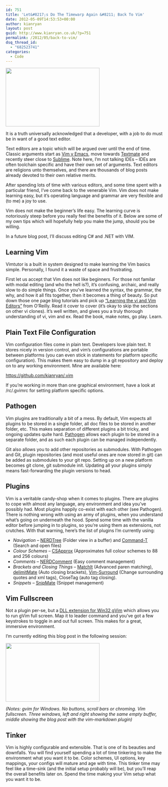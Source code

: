 ```yaml
---
id: 751
title: 'Let&#8217;s Do The Timewarp Again &#8211; Back To Vim'
date: 2012-05-09T14:53:53+00:00
author: kianryan
layout: post
guid: http://www.kianryan.co.uk/?p=751
permalink: /2012/05/back-to-vim/
dsq_thread_id:
  - "682523741"
categories:
  - Code
---
```

<a href="http://www.kianryan.co.uk/2012/05/back-to-vim/capture2/" rel="attachment wp-att-755"><img src="http://www.kianryan.co.uk/wp-content/uploads/2012/05/Capture2-300x187.jpg" alt="" title="Capture2" width="300" height="187" class="alignnone size-medium wp-image-755" srcset="http://www.kianryan.co.uk/wp-content/uploads/2012/05/Capture2-300x187.jpg 300w, http://www.kianryan.co.uk/wp-content/uploads/2012/05/Capture2-1024x640.jpg 1024w, http://www.kianryan.co.uk/wp-content/uploads/2012/05/Capture2.jpg 1440w" sizes="(max-width: 300px) 100vw, 300px" /></a>

It is a truth universally acknowledged that a developer, with a job to do must be in want of a good text editor.

Text editors are a topic which will be argued over until the end of time. Classic arguments start as [Vim v Emacs](http://en.wikipedia.org/wiki/Editor_war), move towards [Textmate](http://macromates.com/) and recently steer close to [Sublime](http://www.sublimetext.com/). Note here, I&#8217;m not talking IDEs &#8211; IDEs are often toolchain specific and have their own set of arguments. Text editors are religions unto themselves, and there are thousands of blog posts already devoted to their own relative merits.

After spending lots of time with various editors, and some time spent with a particular friend, I&#8217;ve come back to the venerable Vim. Vim does not make learning easy, but it&#8217;s operating language and grammar are very flexible and (to me) a joy to use.

Vim does not make the beginner&#8217;s life easy. The learning curve is notoriously steep before you really feel the benefits of it. Below are some of my own tips which will hopefully help you make the jump, should you be willing.

In a future blog post, I&#8217;ll discuss editing C# and .NET with VIM.

## Learning Vim

Vimtutor is a built in system designed to make learning the Vim basics simple. Personally, I found it a waste of space and frustrating.

First let us accept that Vim does not like beginners. For those not familar with modal editing (and who the hell is?), it&#8217;s confusing, archaic, and really slow to do simple things. Once you&#8217;ve learned the syntax, the grammar, the why, and how it all fits together, then it becomes a thing of beauty. So put down those one page blog tutorials and pick up [&#8220;Learning the vi and Vim Editors&#8221;](http://shop.oreilly.com/product/9780596529833.do) from O&#8217;Reilly. Read it cover to cover (it&#8217;s okay to skip the sections on other vi clones). It&#8217;s well written, and gives you a truly thorough understanding of vi, vim and ex. Read the book, make notes, go play. Learn.

## Plain Text File Configuration

Vim configuration files come in plain text. Developers love plain text. It stores nicely in version control, and vim&#8217;s configurations are portable between platforms (you can even stick in statements for platform specific configuration). This makes them easy to dump in a git repository and deploy on to any working environment. Mine are available here:

<https://github.com/kianryan/.vim>

If you&#8217;re working in more than one graphical environment, have a look at /rc/.gvimrc for setting platform specific options.

## Pathogen

Vim plugins are traditionally a bit of a mess. By default, Vim expects all plugins to be stored in a single folder, all doc files to be stored in another folder, etc. This makes separation of different plugins a bit tricky, and ongoing updates quite hard. [Pathogen](https://github.com/tpope/vim-pathogen) allows each plugin to be stored in a separate folder, and as such each plugin can be managed independently.

Git also allows you to add other repositories as submodules. With Pathogen and Git, plugin repositories (and most useful ones are now stored in git) can be added as submodules to your git repo. Setting up on a new platform becomes git clone, git submodule init. Updating all your plugins simply means fast-forwarding the plugin versions to head.

## Plugins

Vim is a veritable candy-shop when it comes to plugins. There are plugins to cope with almost any language, any environment and idea you&#8217;ve possibly had. Most plugins happily co-exist with each other (see Pathogen). There is nothing wrong with using an army of plugins, when you understand what&#8217;s going on underneath the hood. Spend some time with the vanilla editor before jumping in to plugins, so you&#8217;re using them as extensions, not crutches. With that warning, here&#8217;s the list of plugins I&#8217;m currently using:

  * _Navigation_ &#8211; [NERDTree](https://github.com/scrooloose/nerdtree) (Folder view in a buffer) and [Command-T](https://github.com/wincent/Command-T) (Search and open files)
  * _Colour Schemes_ &#8211; [CSApprox](https://github.com/godlygeek/csapprox) (Approximates full colour schemes to 88 and 256 colours)
  * _Comments_ &#8211; [NERDComment](https://github.com/scrooloose/nerdcommenter) (Easy comment management)
  * _Brackets and Closing Things_ &#8211; [MatchIt](http://www.vim.org/scripts/script.php?script_id=39) (Advanced paren matching), [delimitMate](https://github.com/Raimondi/delimitMate) (Auto closing brackets), [Vim-Surround](https://github.com/tpope/vim-surround) (Change surrounding quotes and xml tags), CloseTag (auto tag closing).
  * _Snippets_ &#8211; [SnipMate](https://github.com/msanders/snipmate.vim) (Snippet management)

## Vim Fullscreen

Not a plugin per-se, but a [DLL extension for Win32 gVim](https://github.com/derekmcloughlin/gvimfullscreen_win32) which allows you to run gVim full screen. Map it to leader command and you&#8217;ve got a few keystrokes to toggle in and out full screen. This makes for a great, immersive environment.

I&#8217;m currently editing this blog post in the following session:

<a href="http://www.kianryan.co.uk/2012/05/back-to-vim/capture/" rel="attachment wp-att-754"><img src="http://www.kianryan.co.uk/wp-content/uploads/2012/05/Capture-300x187.jpg" alt="" title="Capture" width="300" height="187" class="alignnone size-medium wp-image-754" srcset="http://www.kianryan.co.uk/wp-content/uploads/2012/05/Capture-300x187.jpg 300w, http://www.kianryan.co.uk/wp-content/uploads/2012/05/Capture-1024x640.jpg 1024w, http://www.kianryan.co.uk/wp-content/uploads/2012/05/Capture.jpg 1440w" sizes="(max-width: 300px) 100vw, 300px" /></a>

_(Notes: gvim for Windows. No buttons, scroll bars or chroming. Vim fullscreen. Three windows, left and right showing the same empty buffer, middle showing the blog post with the vim-markdown plugin)_

## Tinker

Vim is highly configurable and extensible. That is one of its beauties and downfalls. You will find yourself spending a lot of time tinkering to make the environment what you want it to be. Color schemes, UI options, key mappings, your configs will mature and age with time. This tinker time may feel like a time-sink (and the initial setup probably will be), but you&#8217;ll reap the overall benefits later on. Spend the time making your Vim setup what you want it to be.